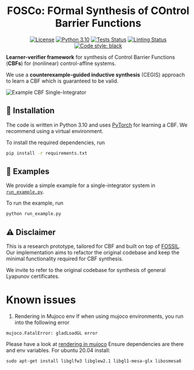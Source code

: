 <h1 align="center">
FOSCo: FOrmal Synthesis of COntrol Barrier Functions
</h1>

<p align="center">
<a href="https://opensource.org/license/bsd-3-clause/"><img alt="License" src="https://img.shields.io/badge/License-BSD_3--Clause-blue.svg"></a>
<a href="https://python.org"><img alt="Python 3.10" src="https://img.shields.io/badge/python-3.10-blue.svg"></a>
<a href="https://github.com/luigiberducci-research/fosco/actions/workflows/tests_on_push.yml/badge.svg"><img alt="Tests Status" src="https://github.com/luigiberducci-research/fosco/actions/workflows/tests_on_push.yml/badge.svg"></a>
<a href="https://github.com/luigiberducci-research/fosco/actions/workflows/linting_on_push.yml/badge.svg"><img alt="Linting Status" src="https://github.com/luigiberducci-research/fosco/actions/workflows/linting_on_push.yml/badge.svg"></a>
<a href="https://github.com/psf/black"><img alt="Code style: black" src="https://img.shields.io/badge/code%20style-black-000000.svg"></a>
</p>

**Learner-verifier framework** for synthesis of Control Barrier Functions (**CBFs**) 
for (nonlinear) control-affine systems.

We use a **counterexample-guided inductive synthesis** (CEGIS) approach to
learn a CBF which is guaranteed to be valid.

![Example CBF Single-Integrator](docs%2Fsingle_integrator.gif)

## :wrench: Installation 
The code is written in Python 3.10 and uses [PyTorch](https://pytorch.org/) for
learning a CBF.
We recommend using a virtual environment.

To install the required dependencies, run
```bash
pip install -r requirements.txt
```

## :rocket: Examples 
We provide a simple example for a single-integrator system in 
[`run_example.py`](run_example.py).

To run the example, run
```bash
python run_example.py
```

## :warning: Disclaimer
This is a research prototype, tailored for CBF and built on top of [FOSSIL](https://github.com/oxford-oxcav/fossil).
Our implementation aims to refactor the original codebase and keep the minimal functionality required for CBF synthesis.

We invite to refer to the original codebase for synthesis of general Lyapunov certificates.


# Known issues

1. Rendering in Mujoco env
If when using mujoco environments, you run into the following error
```
mujoco.FatalError: gladLoadGL error
```

Please have a look at [rendering in mujoco](https://pytorch.org/rl/reference/generated/knowledge_base/MUJOCO_INSTALLATION.html)
Ensure dependencies are there and env variables.
For ubuntu 20.04 install: 

`sudo apt-get install libglfw3 libglew2.1 libgl1-mesa-glx libosmesa6`
